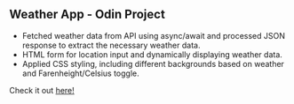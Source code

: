 ## Weather App - Odin Project

- Fetched weather data from API using async/await and processed JSON response to extract the necessary weather data.
- HTML form for location input and dynamically displaying weather data.
- Applied CSS styling, including different backgrounds based on weather and Farenheight/Celsius toggle.

Check it out [here!]()
